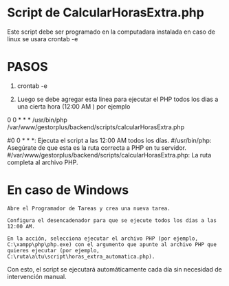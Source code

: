# Script de CalcularHorasExtra.php
Este script debe ser programado en la computadara instalada en caso de linux se usara crontab -e

# PASOS 
1. crontab -e

2. Luego se debe agregar esta linea para ejecutar el PHP todos los dias a una cierta hora (12:00 AM ) por ejemplo

0 0  * * * /usr/bin/php /var/www/gestorplus/backend/scripts/calcularHorasExtra.php

#0 0 * * *: Ejecuta el script a las 12:00 AM todos los días.
#/usr/bin/php: Asegúrate de que esta es la ruta correcta a PHP en tu servidor.
#/var/www/gestorplus/backend/scripts/calcularHorasExtra.php: La ruta completa al archivo PHP.

# En caso de Windows
    Abre el Programador de Tareas y crea una nueva tarea.

    Configura el desencadenador para que se ejecute todos los días a las 12:00 AM.

    En la acción, selecciona ejecutar el archivo PHP (por ejemplo, C:\xampp\php\php.exe) con el argumento que apunte al archivo PHP que quieres ejecutar (por ejemplo, C:\ruta\a\tu\script\horas_extra_automatica.php).

Con esto, el script se ejecutará automáticamente cada día sin necesidad de intervención manual.